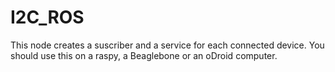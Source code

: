 # I2C_ROS
This node creates a suscriber and a service for each connected device. You should use this on a raspy, a Beaglebone or an oDroid computer.
